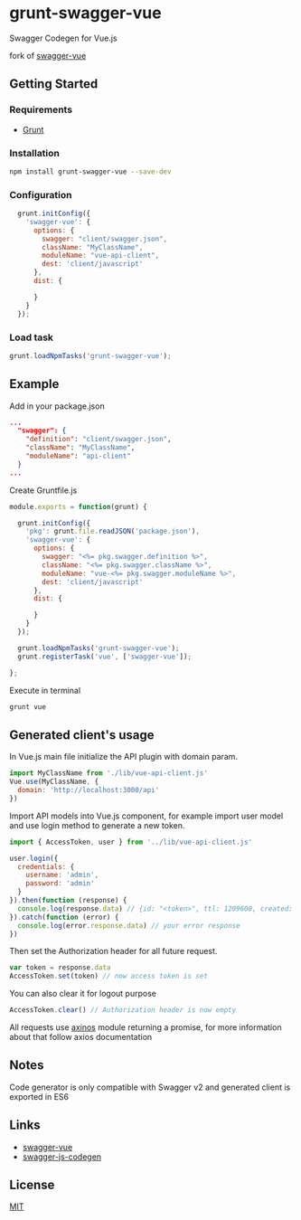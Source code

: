 # grunt-swagger-vue

Swagger Codegen for Vue.js

fork of [swagger-vue](https://github.com/chenweiqun/swagger-vue)

## Getting Started

### Requirements
- [Grunt](https://gruntjs.com/)

### Installation
```bash
npm install grunt-swagger-vue --save-dev
```
### Configuration

```javascript
  grunt.initConfig({
    'swagger-vue': {
      options: {
        swagger: "client/swagger.json",
        className: "MyClassName",
        moduleName: "vue-api-client",
        dest: 'client/javascript'
      },
      dist: {

      }
    }
  });
```

### Load task

```javascript
grunt.loadNpmTasks('grunt-swagger-vue');
```

## Example

Add in your package.json
```json
...
  "swagger": {
    "definition": "client/swagger.json",
    "className": "MyClassName",
    "moduleName": "api-client"
  }
...
```
Create Gruntfile.js
```javascript
module.exports = function(grunt) {

  grunt.initConfig({
    'pkg': grunt.file.readJSON('package.json'),
    'swagger-vue': {
      options: {
        swagger: "<%= pkg.swagger.definition %>",
        className: "<%= pkg.swagger.className %>",
        moduleName: "vue-<%= pkg.swagger.moduleName %>",
        dest: 'client/javascript'
      },
      dist: {

      }
    }
  });

  grunt.loadNpmTasks('grunt-swagger-vue');
  grunt.registerTask('vue', ['swagger-vue']);

};
```
Execute in terminal
```bash
grunt vue
```

## Generated client's usage

In Vue.js main file initialize the API plugin with domain param.
```javascript
import MyClassName from './lib/vue-api-client.js'
Vue.use(MyClassName, {
  domain: 'http://localhost:3000/api'
})
```

Import API models into Vue.js component, for example import user model and use login method to generate a new token.
```javascript
import { AccessToken, user } from '../lib/vue-api-client.js'

user.login({
  credentials: {
    username: 'admin',
    password: 'admin'
  }
}).then(function (response) {
  console.log(response.data) // {id: "<token>", ttl: 1209600, created: "2017-01-01T00:00:00.000Z", userId: 1}
}).catch(function (error) {
  console.log(error.response.data) // your error response
})
```
Then set the Authorization header for all future request.
```javascript
var token = response.data
AccessToken.set(token) // now access token is set
```
You can also clear it for logout purpose
```javascript
AccessToken.clear() // Authorization header is now empty
```

All requests use [axinos](https://www.npmjs.com/package/axios) module returning a promise, for more information about that follow axios documentation

## Notes
Code generator is only compatible with Swagger v2 and generated client is exported in ES6

## Links
- [swagger-vue](https://github.com/chenweiqun/swagger-vue)
- [swagger-js-codegen](https://github.com/wcandillon/swagger-js-codegen)

## License

[MIT](https://opensource.org/licenses/MIT)
